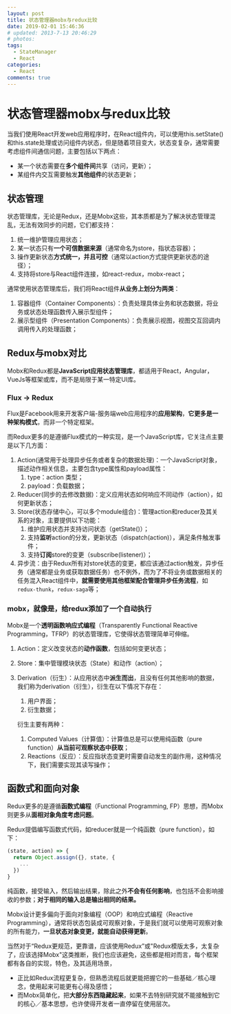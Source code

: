 ```yaml
---
layout: post
title: 状态管理器mobx与redux比较
date: 2019-02-01 15:46:36
# updated: 2013-7-13 20:46:29
# photos:
tags:
  - StateManager
  - React
categories:
  - React
comments: true
---
```


# 状态管理器mobx与redux比较

当我们使用React开发web应用程序时，在React组件内，可以使用this.setState()和this.state处理或访问组件内状态，但是随着项目变大，状态变复杂，通常需要考虑组件间通信问题，主要包括以下两点：

- 某一个状态需要在**多个组件间**共享（访问，更新）；
- 某组件内交互需要触发**其他组件**的状态更新；

## 状态管理

状态管理库，无论是Redux，还是Mobx这些，其本质都是为了解决状态管理混乱，无法有效同步的问题，它们都支持：

1. 统一维护管理应用状态；
2. 某一状态只有**一个可信数据来源**（通常命名为store，指状态容器）；
3. 操作更新状态**方式统一，并且可控**（通常以action方式提供更新状态的途径）；
4. 支持将store与React组件连接，如react-redux，mobx-react；

通常使用状态管理库后，我们将React组件**从业务上划分为两类**：

1. 容器组件（Container Components）：负责处理具体业务和状态数据，将业务或状态处理函数传入展示型组件；
2. 展示型组件（Presentation Components）：负责展示视图，视图交互回调内调用传入的处理函数；

## Redux与mobx对比

Mobx和Redux都是**JavaScript应用状态管理库**，都适用于React，Angular，VueJs等框架或库，而不是局限于某一特定UI库。

### Flux -> Redux

Flux是Facebook用来开发客户端-服务端web应用程序的**应用架构**，**它更多是一种架构模式**，而非一个特定框架。

而Redux更多的是遵循Flux模式的一种实现，是一个JavaScript库，它关注点主要是以下几方面：

1. Action(通常用于处理异步任务或者复杂的数据处理)：一个JavaScript对象，描述动作相关信息，主要包含type属性和payload属性：
   1. type：action 类型；
   2. payload：负载数据；
2. Reducer(同步的去修改数据)：定义应用状态如何响应不同动作（action），如何更新状态；
3. Store(状态存储中心，可以多个module组合)：管理action和reducer及其关系的对象，主要提供以下功能：
   1. 维护应用状态并支持访问状态（getState()）；
   2. 支持**监听**action的分发，更新状态（dispatch(action)），满足条件触发事件；
   3. 支持**订阅**store的变更（subscribe(listener)）；
4. 异步流：由于Redux所有对store状态的变更，都应该通过action触发，异步任务（通常都是业务或获取数据任务）也不例外，而为了不将业务或数据相关的任务混入React组件中，**就需要使用其他框架配合管理异步任务流程**，如`redux-thunk`，`redux-saga`等；

### mobx，就像是，给redux添加了一个自动执行

Mobx是一个**透明函数响应式编程**（Transparently Functional Reactive Programming，TFRP）的状态管理库，它使得状态管理简单可伸缩。

1. Action：定义改变状态的**动作函数**，包括如何变更状态；
2. Store：集中管理模块状态（State）和动作（action）；
3. Derivation（衍生）：从应用状态中**派生而出**，且没有任何其他影响的数据，我们称为derivation（衍生），衍生在以下情况下存在：
   1. 用户界面；
   2. 衍生数据；

   衍生主要有两种：

   1. Computed Values（计算值）：计算值总是可以使用纯函数（pure function）**从当前可观察状态中获取**；
   2. Reactions（反应）：反应指状态变更时需要自动发生的副作用，这种情况下，我们需要实现其读写操作；

## 函数式和面向对象

Redux更多的是遵循**函数式编程**（Functional Programming, FP）思想，而Mobx则更多从**面相对象角度考虑问题**。

Redux提倡编写函数式代码，如reducer就是一个纯函数（pure function），如下：

``` js
(state, action) => {
  return Object.assign({}, state, {
    ...
  })
}
```

纯函数，接受输入，然后输出结果，除此之外**不会有任何影响**，也包括不会影响接收的参数；**对于相同的输入总是输出相同的结果。**

Mobx设计更多偏向于面向对象编程（OOP）和响应式编程（Reactive Programming），通常将状态包装成可观察对象，于是我们就可以使用可观察对象的所有能力，**一旦状态对象变更，就能自动获得更新**。

当然对于“Redux更规范，更靠谱，应该使用Redux”或"Redux模版太多，太复杂了，应该选择Mobx"这类推断，我们也应该避免，这些都是相对而言，每个框架都有各自的实现，特色，及其适用场景，

- 正比如Redux流程更复杂，但熟悉流程后就更能把握它的一些基础／核心理念，使用起来可能更有心得及感悟；
- 而Mobx简单化，把**大部分东西隐藏起来**，如果不去特别研究就不能接触到它的核心／基本思想，也许使得开发者一直停留在使用层次。
